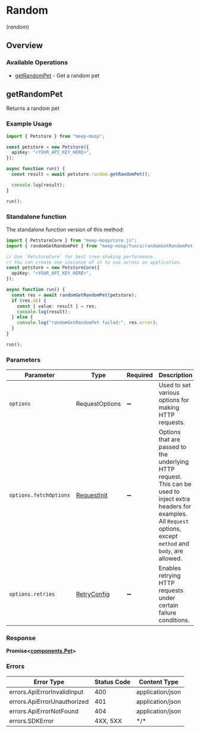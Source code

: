 # Random
(*random*)

## Overview

### Available Operations

* [getRandomPet](#getrandompet) - Get a random pet

## getRandomPet

Returns a random pet

### Example Usage

<!-- UsageSnippet language="typescript" operationID="getRandomPet" method="get" path="/random" -->
```typescript
import { Petstore } from "meep-moop";

const petstore = new Petstore({
  apiKey: "<YOUR_API_KEY_HERE>",
});

async function run() {
  const result = await petstore.random.getRandomPet();

  console.log(result);
}

run();
```

### Standalone function

The standalone function version of this method:

```typescript
import { PetstoreCore } from "meep-moop/core.js";
import { randomGetRandomPet } from "meep-moop/funcs/randomGetRandomPet.js";

// Use `PetstoreCore` for best tree-shaking performance.
// You can create one instance of it to use across an application.
const petstore = new PetstoreCore({
  apiKey: "<YOUR_API_KEY_HERE>",
});

async function run() {
  const res = await randomGetRandomPet(petstore);
  if (res.ok) {
    const { value: result } = res;
    console.log(result);
  } else {
    console.log("randomGetRandomPet failed:", res.error);
  }
}

run();
```

### Parameters

| Parameter                                                                                                                                                                      | Type                                                                                                                                                                           | Required                                                                                                                                                                       | Description                                                                                                                                                                    |
| ------------------------------------------------------------------------------------------------------------------------------------------------------------------------------ | ------------------------------------------------------------------------------------------------------------------------------------------------------------------------------ | ------------------------------------------------------------------------------------------------------------------------------------------------------------------------------ | ------------------------------------------------------------------------------------------------------------------------------------------------------------------------------ |
| `options`                                                                                                                                                                      | RequestOptions                                                                                                                                                                 | :heavy_minus_sign:                                                                                                                                                             | Used to set various options for making HTTP requests.                                                                                                                          |
| `options.fetchOptions`                                                                                                                                                         | [RequestInit](https://developer.mozilla.org/en-US/docs/Web/API/Request/Request#options)                                                                                        | :heavy_minus_sign:                                                                                                                                                             | Options that are passed to the underlying HTTP request. This can be used to inject extra headers for examples. All `Request` options, except `method` and `body`, are allowed. |
| `options.retries`                                                                                                                                                              | [RetryConfig](../../lib/utils/retryconfig.md)                                                                                                                                  | :heavy_minus_sign:                                                                                                                                                             | Enables retrying HTTP requests under certain failure conditions.                                                                                                               |

### Response

**Promise\<[components.Pet](../../models/components/pet.md)\>**

### Errors

| Error Type                  | Status Code                 | Content Type                |
| --------------------------- | --------------------------- | --------------------------- |
| errors.ApiErrorInvalidInput | 400                         | application/json            |
| errors.ApiErrorUnauthorized | 401                         | application/json            |
| errors.ApiErrorNotFound     | 404                         | application/json            |
| errors.SDKError             | 4XX, 5XX                    | \*/\*                       |